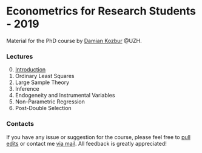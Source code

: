 # Econometrics for Research Students - 2019

Material for the PhD course by [Damian Kozbur](https://www.econ.uzh.ch/en/people/faculty/kozbur.html) @UZH. 



### Lectures

0. [Introduction](https://nbviewer.jupyter.org/github/matteocourthoud/Econometrics-for-Research-Students-2019/blob/master/0_intro.ipynb)
1. Ordinary Least Squares
2. Large Sample Theory
3. Inference
4. Endogeneity and Instrumental Variables
5. Non-Parametric Regression
6. Post-Double Selection



### Contacts

If you have any issue or suggestion for the course, please feel free to [pull edits](https://github.com/matteocourthoud/[Econometrics-for-Research-Students-2019](https://github.com/matteocourthoud/Econometrics-for-Research-Students-2019)/pulls) or contact me [via mail](mailto:matteo.courthoud@uzh.ch). All feedback is greatly appreciated!